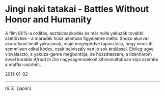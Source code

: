 # Jingi naki tatakai - Battles Without Honor and Humanity

A film 80%-a ordítás, asztalcsapkodás és már hulla yakuzák további szétlövése - a maradék húsz azonban figyelemre méltó: Shozo akarva-akaratlanul beáll yakuzának, majd meglepődve tapasztalja, hogy nincs itt semmilyen etikai kódex, csak belviszály van jó sok árulással. Elvileg ugye vízválasztó, a yakuza-genre megbontója, de hozzáteszem, a tizenhárom évvel korábbi
_Afraid to Die_ nagyságrendekkel kifinomultabban köpi szembe a maffia-csürhét...

2011-01-02 

----

[6.5], [japán]
